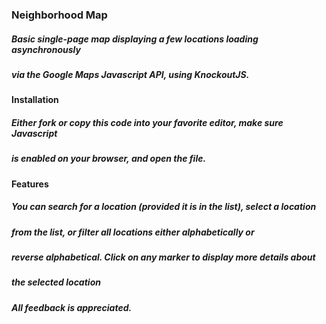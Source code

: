 ### Neighborhood Map

##### Basic single-page map displaying a few locations loading asynchronously 
##### via the Google Maps Javascript API, using KnockoutJS.

#### Installation

##### Either fork or copy this code into your favorite editor, make sure Javascript
##### is enabled on your browser, and open the file.

#### Features

##### You can search for a location (provided it is in the list), select a location
##### from the list, or filter all locations either alphabetically or
##### reverse alphabetical. Click on any marker to display more details about
##### the selected location

##### All feedback is appreciated.